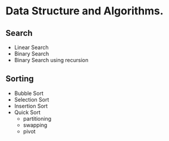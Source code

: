 # Data Structure and Algorithms.
## Search
- Linear Search
- Binary Search
- Binary Search using recursion
## Sorting
- Bubble Sort
- Selection Sort
- Insertion Sort
- Quick Sort
  - partitioning
  - swapping
  - pivot
